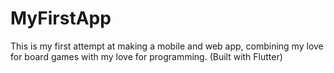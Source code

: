 # MyFirstApp
This is my first attempt at making a mobile and web app, combining my love for board games with my love for programming. (Built with Flutter)
